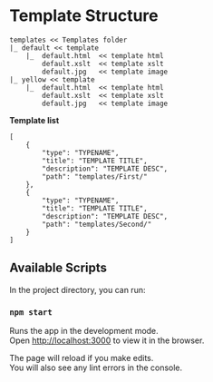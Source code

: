 # Template Structure

```
templates << Templates folder
|_ default << template
    |_  default.html  << template html
        default.xslt  << template xslt
        default.jpg   << template image
|_ yellow << template
    |_  default.html  << template html
        default.xslt  << template xslt
        default.jpg   << template image
```

**Template list**
```
[
    {
        "type": "TYPENAME",
        "title": "TEMPLATE TITLE",
        "description": "TEMPLATE DESC",
        "path": "templates/First/"
    },
    {
        "type": "TYPENAME",
        "title": "TEMPLATE TITLE",
        "description": "TEMPLATE DESC",
        "path": "templates/Second/"
    }
]
```


## Available Scripts

In the project directory, you can run:

### `npm start`

Runs the app in the development mode.<br>
Open [http://localhost:3000](http://localhost:3000) to view it in the browser.

The page will reload if you make edits.<br>
You will also see any lint errors in the console.



